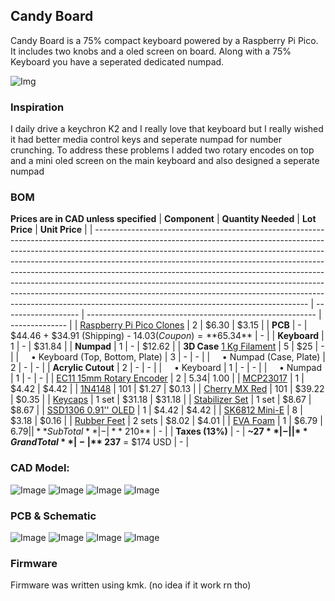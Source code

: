 ## Candy Board

Candy Board is a 75% compact keyboard powered by a Raspberry Pi Pico. It includes two knobs and a oled screen on board. Along with a 75% Keyboard you have a seperated dedicated numpad.

![Img](https://hc-cdn.hel1.your-objectstorage.com/s/v3/3312a95e868e061c114ddd178dcbc504f57d7490_keyboard_2025-jun-06_09-28-20pm-000_customizedview10063657332.png)

### Inspiration

I daily drive a keychron K2 and I really love that keyboard but I really wished it had better media control keys and seperate numpad for number crunching. To address these problems I added two rotary encodes on top and a mini oled screen on the main keyboard and also designed a seperate numpad

### BOM

**Prices are in CAD unless specified**
| **Component**                                                                                                                                                                                                                                                                                                                                                                                                                                                                                                                                                                                                           | **Quantity Needed** | **Lot Price**                                             | **Unit Price** |
| ----------------------------------------------------------------------------------------------------------------------------------------------------------------------------------------------------------------------------------------------------------------------------------------------------------------------------------------------------------------------------------------------------------------------------------------------------------------------------------------------------------------------------------------------------------------------------------------------------------------------- | ------------------- | --------------------------------------------------------- | -------------- |
| [Raspberry Pi Pico Clones](https://www.aliexpress.com/item/1005003371056277.html?spm=a2g0o.productlist.main.1.1969KDf5KDf5bR&algo_pvid=55aaeefa-7c4e-48ea-a0f1-f2b9bec11f70&algo_exp_id=55aaeefa-7c4e-48ea-a0f1-f2b9bec11f70-0&pdp_ext_f=%7B%22order%22%3A%222230%22%2C%22eval%22%3A%221%22%7D&pdp_npi=4%40dis%21CAD%213.15%213.15%21%21%212.25%212.25%21%402103245417492455718148035ec6d0%2112000029224170854%21sea%21CA%216156843420%21X&curPageLogUid=erAD0Q69bg95&utparam-url=scene%3Asearch%7Cquery_from%3A)                                                                                                       | 2                   | $6.30                                                     | $3.15          |
| **PCB**                                                                                                                                                                                                                                                                                                                                                                                                                                                                                                                                                                                                                 | -                   | $44.46 + $34.91 (Shipping) - $14.03 (Coupon) = **$65.34** | -              |
| **Keyboard**                                                                                                                                                                                                                                                                                                                                                                                                                                                                                                                                                                                                            | 1                   | -                                                         | $31.84         |
| **Numpad**                                                                                                                                                                                                                                                                                                                                                                                                                                                                                                                                                                                                              | 1                   | -                                                         | $12.62         |
| **3D Case** [1 Kg Filament](https://www.amazon.ca/ELEGOO-Filament-Dimensional-Accuracy-Carboard/dp/B0CFV3WF7P?crid=2G7Q9363D6BD5&dib=eyJ2IjoiMSJ9.fFrCO7vqfw2ZbY7FFx04cCsVXbv1FeeZRx51WUK2fwS0idsI4w4F7ldKacPhSPBjlZN62jqMG53kc6guMxR63XHI2iPcLLmNgXdNF03PZQJ_CHwd6vdc23AhzuHy40twOLNul5Wm0pYRswe_AbI2aLcCYJsC3q18QWhckaqvzCFEtejY79-Tz24u0KnHFxnxsi825TP26yDtPHgsahLmyZGLz6RjSf2Mkes4hcfm0FXDZgj7BTHIp8eGl437n9-S--1w2G8q-0xxB0463m729Zk0-KcnueOy8m8zR0_S76k.ZxILjW_sPoPoCdKcvEOMj4L3A_8N23S16M6jVWlVQyk&dib_tag=se&keywords=pla%2Bmatte%2Brefill&qid=1749245436&sprefix=pla%2Bmatte%2Brefill%2Caps%2C73&sr=8-14&th=1) | 5                   | $25                                                       | -              |
| &nbsp;&nbsp;&nbsp;&nbsp;• Keyboard (Top, Bottom, Plate)                                                                                                                                                                                                                                                                                                                                                                                                                                                                                                                                                                 | 3                   | -                                                         | -              |
| &nbsp;&nbsp;&nbsp;&nbsp;• Numpad (Case, Plate)                                                                                                                                                                                                                                                                                                                                                                                                                                                                                                                                                                          | 2                   | -                                                         | -              |
| **Acrylic Cutout**                                                                                                                                                                                                                                                                                                                                                                                                                                                                                                                                                                                                      | 2                   | -                                                         | -              |
| &nbsp;&nbsp;&nbsp;&nbsp;• Keyboard                                                                                                                                                                                                                                                                                                                                                                                                                                                                                                                                                                                      | 1                   | -                                                         | -              |
| &nbsp;&nbsp;&nbsp;&nbsp;• Numpad                                                                                                                                                                                                                                                                                                                                                                                                                                                                                                                                                                                        | 1                   | -                                                         | -              |
| [EC11 15mm Rotary Encoder](https://www.aliexpress.com/item/1005005721641382.html)                                                                                                                                                                                                                                                                                                                                                                                                                                                                                                                                       | 2                   | $5.34                                                     | ~$1.00         |
| [MCP23017](https://www.aliexpress.com/item/1005005363863079.html)                                                                                                                                                                                                                                                                                                                                                                                                                                                                                                                                                       | 1                   | $4.42                                                     | $4.42          |
| [1N4148](https://www.aliexpress.com/item/1005002339916163.html)                                                                                                                                                                                                                                                                                                                                                                                                                                                                                                                                                         | 101                 | $1.27                                                     | $0.13          |
| [Cherry MX Red](https://www.aliexpress.com/item/1005006255961111.html)                                                                                                                                                                                                                                                                                                                                                                                                                                                                                                                                                  | 101                 | $39.22                                                    | $0.35          |
| [Keycaps](https://www.aliexpress.com/item/1005007393936770.html)                                                                                                                                                                                                                                                                                                                                                                                                                                                                                                                                                        | 1 set               | $31.18                                                    | $31.18         |
| [Stabilizer Set](https://www.aliexpress.com/item/1005001686319745.html)                                                                                                                                                                                                                                                                                                                                                                                                                                                                                                                                                 | 1 set               | $8.67                                                     | $8.67          |
| [SSD1306 0.91'' OLED](https://www.aliexpress.com/item/1005007302239124.html)                                                                                                                                                                                                                                                                                                                                                                                                                                                                                                                                            | 1                   | $4.42                                                     | $4.42          |
| [SK6812 Mini-E](https://www.aliexpress.com/item/1005005193716172.html)                                                                                                                                                                                                                                                                                                                                                                                                                                                                                                                                                  | 8                   | $3.18                                                     | $0.16          |
| [Rubber Feet](https://www.aliexpress.com/item/1005006211282720.html)                                                                                                                                                                                                                                                                                                                                                                                                                                                                                                                                                    | 2 sets              | $8.02                                                     | $4.01          |
| [EVA Foam](https://www.aliexpress.com/item/1005002856054113.html)                                                                                                                                                                                                                                                                                                                                                                                                                                                                                                                                                       | 1                   | $6.79                                                     | $6.79          |
| **Sub Total**                                                                                                                                                                                                                                                                                                                                                                                                                                                                                                                                                                                                           | -                   | **~$210**                                                 | -              |
| **Taxes (13%)**                                                                                                                                                                                                                                                                                                                                                                                                                                                                                                                                                                                                         | -                   | **~$27**                                                  | -              |
| **Grand Total**                                                                                                                                                                                                                                                                                                                                                                                                                                                                                                                                                                                                         | -                   | **~$237** = $174 USD                                         | -              |


### CAD Model:

![Image](./Images/KeyboardCase.png)
![Image](./Images/KeyboardPCBRender.png)
![Image](./Images/NumpadSTEP.png)
![Image](./Images/NumpadPCBRender.png)



### PCB & Schematic
![Image](./Images/KeyboardPCB.png)
![Image](./Images/KeyboardSchematic.png)
![Image](./Images/NumpadPCB.png)
![Image](./Images/NumpasSchematic.png)

### Firmware

Firmware was written using kmk. (no idea if it work rn tho)